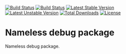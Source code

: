[![Build Status](http://pci.corpsee.com/build-status/image/4?branch=master)](http://pci.corpsee.com/build-status/view/4?branch=master) [![Build Status](https://travis-ci.org/corpsee/nameless-debug.svg?branch=master)](https://travis-ci.org/corpsee/nameless-debug) [![Latest Stable Version](https://poser.pugx.org/corpsee/nameless-debug/v/stable.svg)](https://packagist.org/packages/corpsee/nameless-debug) [![Latest Unstable Version](https://poser.pugx.org/corpsee/nameless-debug/v/unstable.svg)](https://packagist.org/packages/corpsee/nameless-debug) [![Total Downloads](https://poser.pugx.org/corpsee/nameless-debug/downloads.svg)](https://packagist.org/packages/corpsee/nameless-debug) [![License](https://poser.pugx.org/corpsee/nameless-debug/license.svg)](https://packagist.org/packages/corpsee/nameless-debug)

Nameless debug package
======================

Nameless debug package.